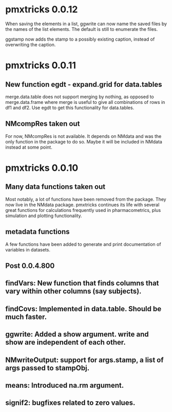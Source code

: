 # pmxtricks 0.0.12
When saving the elements in a list, ggwrite can now name the saved files by the
names of the list elements. The default is still to enumerate the files.

ggstamp now adds the stamp to a possibly existing caption, instead of
overwriting the caption.
# pmxtricks 0.0.11
## New function egdt - expand.grid for data.tables
merge.data.table does not support merging by nothing, as opposed to
merge.data.frame where merge is useful to give all combinations of
rows in df1 and df2. Use egdt to get this functionality for
data.tables.
## NMcompRes taken out
For now, NMcompRes is not available. It depends on NMdata and was the only
function in the package to do so. Maybe it will be included in NMdata
instead at some point.
# pmxtricks 0.0.10
## Many data functions taken out
Most notably, a lot of functions have been removed from the
package. They now live in the NMdata package. pmxtricks continues its
life with several great functions for calculations frequently used in
pharmacometrics, plus simulation and plotting functionality.
## metadata functions
A few functions have been added to generate and print documentation of variables in datasets. 
## Post 0.0.4.800
## findVars: New function that finds columns that vary within other columns (say subjects).
## findCovs: Implemented in data.table. Should be much faster.
## ggwrite: Added a show argument. write and show are independent of each other.
## NMwriteOutput: support for args.stamp, a list of args passed to stampObj.
## means: Introduced na.rm argument. 
## signif2: bugfixes related to zero values.
